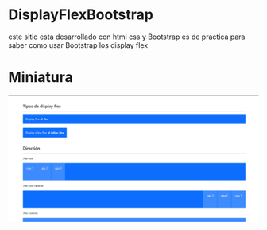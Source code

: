 # DisplayFlexBootstrap

este sitio esta desarrollado con html css y Bootstrap es de practica para saber como usar Bootstrap los display flex

# Miniatura

![miniatura](./miniatura.png)
